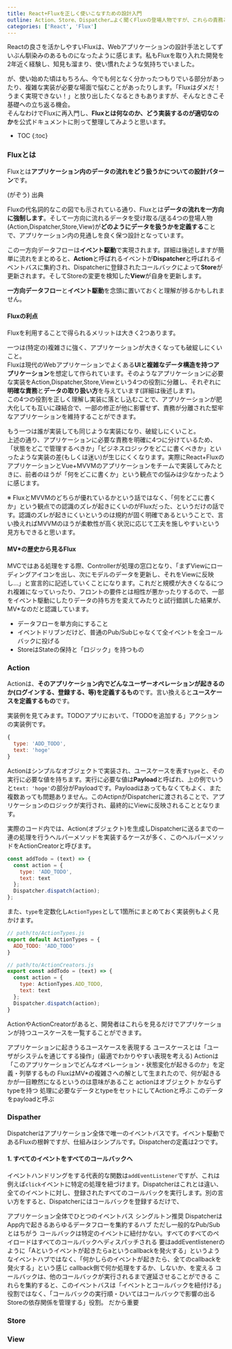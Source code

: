 ```yaml
---
title: React+Fluxを正しく使いこなすための設計入門
outline: Action、Store、Dispatcher…よく聞くFluxの登場人物ですが、これらの責務とは何か。どう実装するのが良いのか。「なんとなく理解している」から「ちゃんと理解している」にステップアップするために整理したことを書き起こしました。
categories: ['React', 'Flux']
---
```


Reactの良さを活かしやすいFluxは、Webアプリケーションの設計手法としてずいぶん馴染みのあるものになったように感じます。私もFluxを取り入れた開発を2年近く経験し、知見も溜まり、使い慣れたような気持ちでいました。

が、使い始めた頃はもちろん、今でも何となく分かったつもりでいる部分があったり、複雑な実装が必要な場面で悩むことがあったりします。「Fluxはダメだ！うまく実現できない！」と放り出したくなるときもありますが、そんなときこそ基礎への立ち返る機会。  
そんなわけでFluxに再入門し、**Fluxとは何なのか、どう実装するのが適切なのか**を公式ドキュメントに則って整理してみようと思います。

* TOC
{:toc}

### Fluxとは

Fluxとは**アプリケーション内のデータの流れをどう扱うかについての設計パターン**です。

(がぞう)
出典

Fluxの代名詞的なこの図でも示されている通り、Fluxとは**データの流れを一方向に強制します**。そして一方向に流れるデータを受け取る/送る4つの登場人物(Action,Dispatcher,Store,View)が**どのようにデータを扱うかを定義する**ことで、アプリケーション内の見通しを良く保つ設計となっています。

この一方向データフローは**イベント駆動**で実現されます。詳細は後述しますが簡単に流れをまとめると、**Action**と呼ばれるイベントが**Dispatcher**と呼ばれるイベントバスに集約され、Dispatcherに登録されたコールバックによって**Store**が更新されます。そしてStoreの変更を検知した**View**が自身を更新します。

**一方向データフロー**と**イベント駆動**を念頭に置いておくと理解が捗るかもしれません。


#### Fluxの利点

Fluxを利用することで得られるメリットは大きく2つあります。

一つは(特定の)複雑さに強く、アプリケーションが大きくなっても破綻しにくいこと。  
Fluxは現代のWebアプリケーションでよくある**UIと複雑なデータ構造を持つアプリケーション**を想定して作られています。そのようなアプリケーションに必要な実装をAction,Dispatcher,Store,Viewという4つの役割に分離し、それぞれに**明確な責務**と**データの取り扱い方**を与えています(詳細は後述します)。  
この4つの役割を正しく理解し実装に落とし込むことで、アプリケーションが肥大化しても互いに疎結合で、一部の修正が他に影響せず、責務が分離された堅牢なアプリケーションを維持することができます。

もう一つは誰が実装しても同じような実装になり、破綻しにくいこと。  
上述の通り、アプリケーションに必要な責務を明確に4つに分けているため、「状態をどこで管理するべきか」「ビジネスロジックをどこに書くべきか」といったような実装の差(もしくは迷い)が生じにくくなります。実際にReact+FluxのアプリケーションとVue+MVVMのアプリケーションをチームで実装してみたときに、前者のほうが「何をどこに書くか」という観点での悩みは少なかったように感じます。  

※ FluxとMVVMのどちらが優れているかという話ではなく、「何をどこに書くか」という観点での認識のズレが起きにくいのがFluxだった、というだけの話です。認識のズレが起きにくいというのは規約が固く明確であるということで、言い換えればMVVMのほうが柔軟性が高く状況に応じて工夫を施しやすいという見方もできると思います。


#### MV*の歴史から見るFlux

MVCではある処理をする際、Controllerが処理の窓口となり、「まずViewにローディングアイコンを出し、次にモデルのデータを更新し、それをViewに反映し…」と宣言的に記述していくことになります。これだと規模が大きくなるにつれ複雑になっていったり、フロントの要件とは相性が悪かったりするので、一部をイベント駆動にしたりデータの持ち方を変えてみたりと試行錯誤した結果が、MV*なのだと認識しています。





* データフローを単方向にすること
* イベントドリブンだけど、普通のPub/Subじゃなくて全イベントを全コールバックに投げる
* StoreはStateの保持と「ロジック」を持つもの



### Action

Actionは、**そのアプリケーション内でどんなユーザーオペレーションが起きるのか(ログインする、登録する、等)を定義するもの**です。言い換えると**ユースケースを定義するもの**です。  

実装例を見てみます。TODOアプリにおいて、「TODOを追加する」アクションの実装例です。

```js
{
  type: 'ADD_TODO',
  text: 'hoge'
}
```

Actionはシンプルなオブジェクトで実装され、ユースケースを表す`type`と、その実行に必要な値を持ちます。実行に必要な値は**Payload**と呼ばれ、上の例でいうと`text: 'hoge'`の部分がPayloadです。Payloadはあってもなくてもよく、また複数あっても問題ありません。このActipnがDispatcherに渡されることで、アプリケーションのロジックが実行され、最終的にViewに反映されることとなります。

実際のコード内では、Action(オブジェクト)を生成しDispatcherに送るまでの一連の処理を行うヘルパーメソッドを実装するケースが多く、このヘルパーメソッドをActionCreatorと呼びます。

```js
const addTodo = (text) => {
  const action = {
    type: 'ADD_TODO',
    text: text
  };
  Dispatcher.dispatch(action);
};
```

また、`type`を定数化し`ActionTypes`として1箇所にまとめておく実装例もよく見かけます。

```js
// path/to/ActionTypes.js
export default ActionTypes = {
  ADD_TODO: 'ADD_TODO'
}

// path/to/ActionCreators.js
export const addTodo = (text) => {
  const action = {
    type: ActionTypes.ADD_TODO,
    text: text
  };
  Dispatcher.dispatch(action);
}
```

ActionやActionCreatorがあると、開発者はこれらを見るだけでアプリケーションが持つユースケースを一覧することができます。


アプリケーションに起きうるユースケースを表現する
ユースケースとは「ユーザがシステムを通じてする操作」(最適でわかりやすい表現を考える)
Actionは「このアプリケーションでどんなオペレーション・状態変化が起きるのか」を定義・列挙するもの
FluxはMV*の複雑さへの解として生まれたので、何が起きるかが一目瞭然になるというのは意味があること
actionはオブジェクト
かならずtypeを持つ
処理に必要なデータとtypeをセットにしてActionと呼ぶ
このデータをpayloadと呼ぶ

### Dispather

Dispatcherはアプリケーション全体で唯一のイベントバスです。イベント駆動であるFluxの根幹ですが、仕組みはシンプルです。Dispatcherの定義は2つです。

#### 1. すべてのイベントをすべてのコールバックへ

イベントハンドリングをする代表的な関数は`addEventListener`ですが、これは例えば`click`イベントに特定の処理を紐づけます。Dispatcherはこれとは違い、全てのイベントに対し、登録されたすべてのコールバックを実行します。別の言い方をすると、Dispatcherにはコールバックを登録するだけで、


アプリケーション全体でひとつのイベントバス
シングルトン推奨
DispatcherはApp内で起きるあらゆるデータフローを集約するハブ
ただし一般的なPub/Subとはちがう
コールバックは特定のイベントに紐付かない。すべてのすべてのペイロードはすべてのコールバックへディスパッチされる
要はaddEventlistenerのように「Aというイベントが起きたらaというcallbackを発火する」というようなイベントハブではなく、「何かしらのイベントが起きたら、全てのcallbackを発火する」という感じ
callback側で何か処理をするか、しないか、を変える
コールバックは、他のコールバックが実行されるまで遅延させることができる
これらを集約すると、このイベントバスは「イベントとコールバックを紐付ける」役割ではなく、「コールバックの実行順・ひいてはコールバックで影響の出るStoreの依存関係を管理する」役割。
だから重要


### Store




### View



